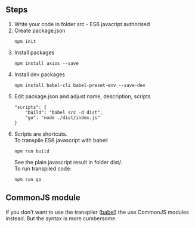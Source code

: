 ## Steps

1. Write your code in folder src - ES6 javacript authorised
1. Create package.json
    ````
    npm init
    ````
1. Install packages
    ````
    npm install axios --save
    ````
1. Install dev packages
    ````
    npm install babel-cli babel-preset-env --save-dev
    ````
1. Edit package.json and adjust name, description, scripts
    ````
    "scripts": {
        "build": "babel src -d dist",
        "go": "node ./dist/index.js"
    }
    ````
1. Scripts are shortcuts.  
    To transpile ES6 javascript with babel:
    ````
    npm run build
    ````
    See the plain javascript result in folder dist/.  
    To run transpiled code:
    ````
    npm run go
    ````

## CommonJS module

If you don't want to use the transpiler ([babel](https://babeljs.io/)) the use CommonJS modules instead. But the syntax is more cumbersome.
